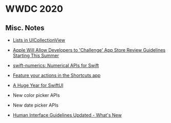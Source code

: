 # WWDC 2020

## Misc. Notes

- [Lists in UICollectionView](https://developer.apple.com/videos/play/wwdc2020/10026/)

- [Apple Will Allow Developers to 'Challenge' App Store Review Guidelines Starting This Summer](https://www.macrumors.com/2020/06/22/apple-will-let-devs-challenge-app-store-guidelines/)

- [swift-numerics: Numerical APIs for Swift](https://github.com/apple/swift-numerics)

- [Feature your actions in the Shortcuts app](https://developer.apple.com/videos/play/wwdc2020/10084/)

- [A Huge Year for SwiftUI](https://mjtsai.com/blog/2020/07/02/a-huge-year-for-swiftui/)

- New color picker APIs

- New date picker APIs

- [Human Interface Guidelines Updated - What's New](https://developer.apple.com/design/whats-new/?id=06232020b)
